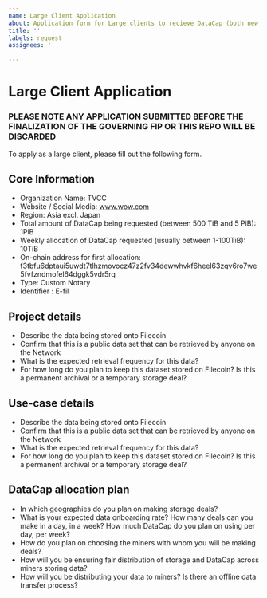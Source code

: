 ```yaml
---
name: Large Client Application
about: Application form for Large clients to recieve DataCap (both new and existing)
title: ''
labels: request
assignees: ''

---
```

# Large Client Application
### PLEASE NOTE ANY APPLICATION SUBMITTED BEFORE THE FINALIZATION OF THE GOVERNING FIP OR THIS REPO WILL BE DISCARDED

To apply as a large client, please fill out the following form. 

## Core Information
- Organization Name: TVCC
- Website / Social Media: www.wow.com
- Region: Asia excl. Japan
- Total amount of DataCap being requested (between 500 TiB and 5 PiB): 1PiB
- Weekly allocation of DataCap requested (usually between 1-100TiB): 10TiB
- On-chain address for first allocation: f3tbfu6dptaui5uwdt7tlhzmovocz47z2fv34dewwhvkf6heel63zqv6ro7we5fvfzndmofel64dggk5vdr5rq
- Type: Custom Notary
- Identifier :  E-fil

## Project details
- Describe the data being stored onto Filecoin
- Confirm that this is a public data set that can be retrieved by anyone on the Network
- What is the expected retrieval frequency for this data?
- For how long do you plan to keep this dataset stored on Filecoin? Is this a permanent archival or a temporary storage deal?

## Use-case details
- Describe the data being stored onto Filecoin
- Confirm that this is a public data set that can be retrieved by anyone on the Network
- What is the expected retrieval frequency for this data?
- For how long do you plan to keep this dataset stored on Filecoin? Is this a permanent archival or a temporary storage deal?

## DataCap allocation plan
- In which geographies do you plan on making storage deals?
- What is your expected data onboarding rate? How many deals can you make in a day, in a week? How much DataCap do you plan on using per day, per week?
- How do you plan on choosing the miners with whom you will be making deals?
- How will you be ensuring fair distribution of storage and DataCap across miners storing data?
- How will you be distributing your data to miners? Is there an offline data transfer process?